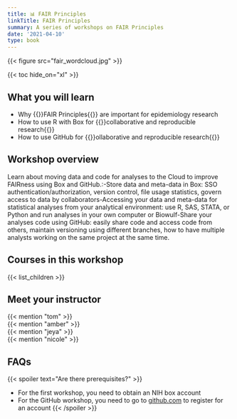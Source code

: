 ```yaml
---
title: 📊 FAIR Principles
linkTitle: FAIR Principles
summary: A series of workshops on FAIR Principles
date: '2021-04-10'
type: book
---
```


{{< figure src="fair_wordcloud.jpg" >}}

{{< toc hide_on="xl" >}}

## What you will learn

- Why {{<hl>}}FAIR Principles{{</hl>}} are important for epidemiology research
- How to use R with Box for {{<hl>}}collaborative and reproducible research{{</hl>}} 
- How to use GitHub for {{<hl>}}ollaborative and reproducible research{{</hl>}}

## Workshop overview

Learn about moving data and code for analyses to the Cloud to improve FAIRness using Box and GitHub.:-Store data and meta-data in Box: SSO authentication/authorization, version control, file usage statistics, govern access to data by collaborators-Accessing your data and meta-data for statistical analyses from your analytical environment: use R, SAS, STATA, or Python and run analyses in your own computer or Biowulf-Share your analyses code using GitHub: easily share code and access code from others, maintain versioning using different branches, how to have multiple analysts working on the same project at the same time. 

## Courses in this workshop

{{< list_children >}}

## Meet your instructor

{{< mention "tom" >}} 
<br>
{{< mention "amber" >}} 
<br>
{{< mention "jeya" >}} 
<br>
{{< mention "nicole" >}}

## FAQs

{{< spoiler text="Are there prerequisites?" >}}
- For the first workshop, you need to obtain an NIH box account
- For the GitHub workshop, you need to go to [github.com](https://github.com/) to register for an account
{{< /spoiler >}}


